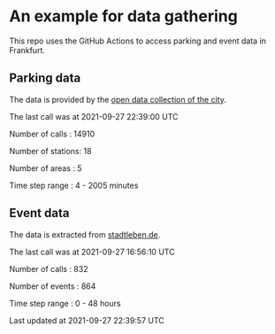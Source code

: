 # An example for data gathering

This repo uses the GitHub Actions to access parking and event data in Frankfurt.

## Parking data
The data is provided by the [open data collection of the city](https://www.offenedaten.frankfurt.de/).

The last call was at 2021-09-27 22:39:00 UTC

Number of calls   : 14910

Number of stations:    18

Number of areas   :     5

Time step range   :     4 -  2005 minutes


## Event data
The data is extracted from [stadtleben.de](https://stadtleben.de/frankfurt/).

The last call was at 2021-09-27 16:56:10 UTC

Number of calls   : 832

Number of events  : 864

Time step range   :   0 -  48 hours


Last updated at 2021-09-27 22:39:57 UTC

